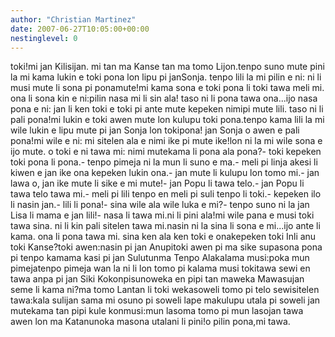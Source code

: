 ```yaml
---
author: "Christian Martinez"
date: 2007-06-27T10:05:00+00:00
nestinglevel: 0
---
```

toki!mi jan Kilisijan. mi tan ma Kanse tan ma tomo Lijon.tenpo suno mute pini la mi kama lukin e toki pona lon lipu pi janSonja. tenpo lili la mi pilin e ni: ni li musi mute li sona pi ponamute!mi kama sona e toki pona li toki tawa meli mi. ona li sona kin e ni:pilin nasa mi li sin ala! taso ni li pona tawa ona...ijo nasa pona e ni: jan li ken toki e toki pi ante mute kepeken nimipi mute lili. taso ni li pali pona!mi lukin e toki awen mute lon kulupu toki pona.tenpo kama lili la mi wile lukin e lipu mute pi jan Sonja lon tokipona! jan Sonja o awen e pali pona!mi wile e ni: mi sitelen ala e nimi ike pi mute ike!lon ni la mi wile sona e ijo mute. o toki e ni tawa mi: nimi mutekama li pona ala pona?- toki kepeken toki pona li pona.- tenpo pimeja ni la mun li suno e ma.- meli pi linja akesi li kiwen e jan ike ona kepeken lukin ona.- jan mute li kulupu lon tomo mi.- jan lawa o, jan ike mute li sike e mi mute!- jan Popu li tawa telo.- jan Popu li tawa telo tawa mi.- meli pi lili tenpo en meli pi suli tenpo li toki.- kepeken ilo li nasin jan.- lili li pona!- sina wile ala wile luka e mi?- tenpo suno ni la jan Lisa li mama e jan lili!- nasa li tawa mi.ni li pini ala!mi wile pana e musi toki tawa sina. ni li kin pali sitelen tawa mi.nasin ni la sina li sona e mi...ijo ante li kama. ona li pona tawa mi. sina ken ala ken toki e onakepeken toki Inli anu toki Kanse?toki awen:nasin pi jan Anupitoki awen pi ma sike supasona pona pi tenpo kamama kasi pi jan Sulutunma Tenpo Alakalama musi:poka mun pimejatenpo pimeja wan la ni li lon tomo pi kalama musi tokitawa sewi en tawa anpa pi jan Siki Kokonpisunoweka en pipi tan maweka Mawasujan seme li kama ni?ma tomo Lantan li toki wekasoweli tomo pi telo sewisitelen tawa:kala sulijan sama mi osuno pi soweli lape makulupu utala pi soweli jan mutekama tan pipi kule konmusi:mun lasoma tomo pi mun lasojan tawa awen lon ma Katanunoka masona utalani li pini!o pilin pona,mi tawa.